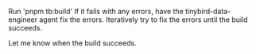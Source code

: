 Run 'pnpm tb:build'
If it fails with any errors, have the tinybird-data-engineer agent fix the errors.
Iteratively try to fix the errors until the build succeeds.

Let me know when the build succeeds.

